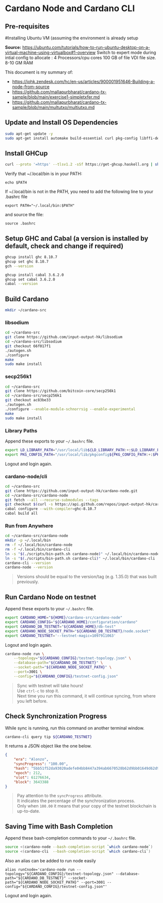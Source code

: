 # Cardano Node and Cardano CLI

## Pre-requisites

#Installing Ubuntu VM (assuming the environment is already setup

**Source:** https://ubuntu.com/tutorials/how-to-run-ubuntu-desktop-on-a-virtual-machine-using-virtualbox#1-overview
Switch to expert mode during intial config to allocate : 4 Processors/cpu cores
100 GB of file VDI file size.
8-10 GM RAM

This document is my summary of:  
- https://iohk.zendesk.com/hc/en-us/articles/900001951646-Building-a-node-from-source  
- https://github.com/mallapurbharat/cardano-tx-sample/blob/main/exercise1-simpletxfer.md  
- https://github.com/mallapurbharat/cardano-tx-sample/blob/main/multutxo/multiutxo.md  
## Update and Install OS Dependencies
```bash
sudo apt-get update -y
sudo apt-get install automake build-essential curl pkg-config libffi-dev libgmp-dev libssl-dev libtinfo-dev libsystemd-dev zlib1g-dev make g++ tmux git jq wget libncursesw5 libtool autoconf
```
## Install GHCup
```bash
curl --proto '=https' --tlsv1.2 -sSf https://get-ghcup.haskell.org | sh
```
Verify that ~/.local/bin is in your PATH:
```
echo $PATH
```
If ~/.local/bin is not in the PATH, you need to add the following line to your .bashrc file
```
export PATH="~/.local/bin:$PATH"
```
and source the file:
```
source .bashrc
```

## Setup GHC and Cabal (a version is installed by default, check and change if required)
```bash
ghcup install ghc 8.10.7
ghcup set ghc 8.10.7
gch --version
```
```bash
ghcup install cabal 3.6.2.0
ghcup set cabal 3.6.2.0
cabal --version
```
## Build Cardano
```bash
mkdir ~/cardano-src
```
### libsodium
```bash
cd ~/cardano-src
git clone https://github.com/input-output-hk/libsodium 
cd ~/cardano-src/libsodium 
git checkout 66f017f1 
./autogen.sh
./configure 
make 
sudo make install
```
### secp256k1
```bash
cd ~/cardano-src
git clone https://github.com/bitcoin-core/secp256k1
cd ~/cardano-src/secp256k1
git checkout ac83be33
./autogen.sh
./configure --enable-module-schnorrsig --enable-experimental
make
sudo make install
```
### Library Paths
Append these exports to your `~/.bashrc` file.  
```bash
export LD_LIBRARY_PATH="/usr/local/lib${LD_LIBRARY_PATH:+:$LD_LIBRARY_PATH}"
export PKG_CONFIG_PATH="/usr/local/lib/pkgconfig${PKG_CONFIG_PATH:+:$PKG_CONFIG_PATH}"
```
Logout and login again.  
### cardano-node/cli
```bash
cd ~/cardano-src
git clone https://github.com/input-output-hk/cardano-node.git
cd ~/cardano-src/cardano-node
git fetch --all --recurse-submodules --tags
git checkout $(curl -s https://api.github.com/repos/input-output-hk/cardano-node/releases/latest | jq -r .tag_name)
cabal configure --with-compiler=ghc-8.10.7
cabal build all
```
### Run from Anywhere
```bash
cd ~/cardano-src/cardano-node
mkdir -p ~/.local/bin
rm -f ~/.local/bin/cardano-node
rm -f ~/.local/bin/cardano-cli
ln -s "$(./scripts/bin-path.sh cardano-node)" ~/.local/bin/cardano-node
ln -s "$(./scripts/bin-path.sh cardano-cli)" ~/.local/bin/cardano-cli
cardano-cli --version
cardano-node --version
```
> Versions should be equal to the version/tag (e.g. 1.35.0) that was built previously.  
## Run Cardano Node on testnet
Append these exports to your `~/.bashrc` file.  
```bash
export CARDANO_HOME="${HOME}/cardano-src/cardano-node"
export CARDANO_CONFIG="${CARDANO_HOME}/configuration/cardano"
export CARDANO_DB_TESTNET="${CARDANO_HOME}/db-test"
export CARDANO_NODE_SOCKET_PATH="${CARDANO_DB_TESTNET}/node.socket"
export CARDANO_TESTNET='--testnet-magic=1097911063'
```
Logout and login again.  
```bash
cardano-node run \
    --topology="${CARDANO_CONFIG}/testnet-topology.json" \
    --database-path="${CARDANO_DB_TESTNET}" \
    --socket-path="${CARDANO_NODE_SOCKET_PATH}" \
    --port=3001 \
    --config="${CARDANO_CONFIG}/testnet-config.json"
```
> Sync with testnet will take hours!  
> Use `ctrl-c` to stop it.  
> Next time you run this command, it will continue syncing, from where you left before.  
## Check Synchronization Progress
While sync is running, run this command on another terminal window.  
```bash
cardano-cli query tip ${CARDANO_TESTNET}
```
It returns a JSON object like the one below. 
```json
{
    "era": "Alonzo", 
    "syncProgress": "100.00",
    "hash": "5bb51f52da93020adefe04bb8447a394ab6670528b62d9bb01649d62d9538da8",
    "epoch": 212,
    "slot": 61276634,
    "block": 3643388
}
```
> Pay attention to the `syncProgress` attribute.  
> It indicates the percentage of the synchronization process.  
> Only when `100.00` it means that your copy of the testnet blockchain is up-to-date.  
## Saving Time with Bash Completion
Append these bash-completion commands to your `~/.bashrc` file.  
```bash
source <(cardano-node --bash-completion-script `which cardano-node`)
source <(cardano-cli  --bash-completion-script `which cardano-cli`)
```
Also an alias can be added to run node easily
```
alias runCnode='cardano-node run --topology="${CARDANO_CONFIG}/testnet-topology.json" --database-path="${CARDANO_DB_TESTNET}" --socket-path="${CARDANO_NODE_SOCKET_PATH}" --port=3001 --config="${CARDANO_CONFIG}/testnet-config.json"'
```
Logout and login again.  
